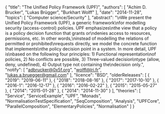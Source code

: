 {
    "title": "The Unified Policy Framework (UPF)",
    "authors": [
        "Achim D. Brucker",
        "Lukas Brügger",
        "Burkhart Wolff"
    ],
    "date": "2014-11-28",
    "topics": [
        "Computer science/Security"
    ],
    "abstract": "\nWe present the Unified Policy Framework (UPF), a generic framework\nfor modelling security (access-control) policies. UPF emphasizes\nthe view that a policy is a policy decision function that grants or\ndenies access to resources, permissions, etc. In other words,\ninstead of modelling the relations of permitted or prohibited\nrequests directly, we model the concrete function that implements\nthe policy decision point in a system.  In more detail, UPF is\nbased on the following four principles: 1) Functional representation\nof policies, 2) No conflicts are possible, 3) Three-valued decision\ntype (allow, deny, undefined), 4) Output type not containing the\ndecision only.",
    "notify": [
        "adbrucker@0x5f.org",
        "wolff@lri.fr",
        "lukas.a.bruegger@gmail.com"
    ],
    "licence": "BSD",
    "olderReleases": [
        {
            "2019": "2019-06-11"
        },
        {
            "2018": "2018-08-16"
        },
        {
            "2017": "2017-10-10"
        },
        {
            "2016-1": "2016-12-17"
        },
        {
            "2016": "2016-02-22"
        },
        {
            "2015": "2015-05-27"
        },
        {
            "2014": "2015-01-28"
        },
        {
            "2014": "2014-11-30"
        }
    ],
    "theories": [
        "Service",
        "ServiceExample",
        "UPF",
        "Monads",
        "NormalisationTestSpecification",
        "SeqComposition",
        "Analysis",
        "UPFCore",
        "ParallelComposition",
        "ElementaryPolicies",
        "Normalisation"
    ]
}